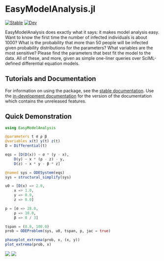 # EasyModelAnalysis.jl

[![Stable](https://img.shields.io/badge/docs-stable-blue.svg)](https://docs.sciml.ai/EasyModelAnalysis/stable/)
[![Dev](https://img.shields.io/badge/docs-dev-blue.svg)](https://docs.sciml.ai/EasyModelAnalysis/dev/)

EasyModelAnalysis does exactly what it says: it makes model analysis easy. Want to know the first time
the number of infected individuals is about 1000? What is the probability that more than 50 people will
be infected given probability distributions for the parameters? What variables are the most sensitive?
Please find the parameters that best fit the model to the data. All of these, and more, given as simple
one-liner queries over SciML-defined differential equation models.

## Tutorials and Documentation

For information on using the package, see the [stable documentation](https://docs.sciml.ai/EasyModelAnalysis/stable/). 
Use the [in-development documentation](https://docs.sciml.ai/EasyModelAnalysis/dev/) for the version of the documentation 
which contains the unreleased features.

## Quick Demonstration

```julia
using EasyModelAnalysis

@parameters t σ ρ β
@variables x(t) y(t) z(t)
D = Differential(t)

eqs = [D(D(x)) ~ σ * (y - x),
    D(y) ~ x * (ρ - z) - y,
    D(z) ~ x * y - β * z]

@named sys = ODESystem(eqs)
sys = structural_simplify(sys)

u0 = [D(x) => 2.0,
    x => 1.0,
    y => 0.0,
    z => 0.0]

p = [σ => 28.0,
    ρ => 10.0,
    β => 8 / 3]

tspan = (0.0, 100.0)
prob = ODEProblem(sys, u0, tspan, p, jac = true)

phaseplot_extrema(prob, x, (x, y))
plot_extrema(prob, x)
```

![](https://user-images.githubusercontent.com/1814174/214805423-2f79eb2b-a243-4c69-9aec-90cd16d67218.png)
![](https://user-images.githubusercontent.com/1814174/214805420-f1192965-e49e-458a-9c45-5fe86fdd3c80.png)
